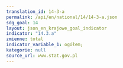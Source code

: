 ```yaml
---
translation_id: 14-3-a
permalink: /api/en/national/14/14-3-a.json
sdg_goal: 14
layout: json_en_krajowe_goal_indicator
indicator: "14.3.a"
zmienne: total
indicator_variable_1: ogółem;
kategorie: null
source_url: www.stat.gov.pl
---
```

